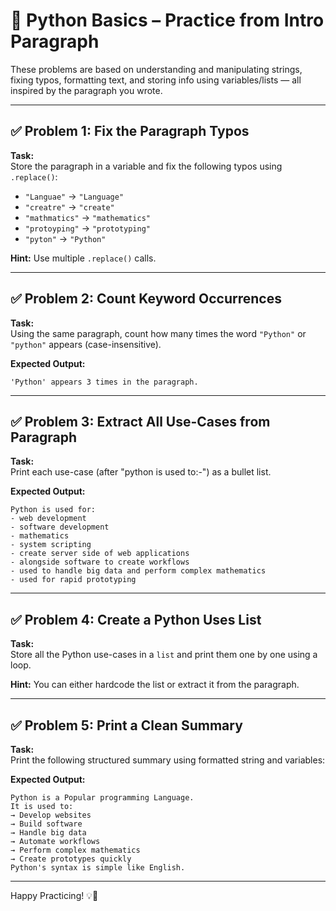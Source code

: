 # 📘 Python Basics – Practice from Intro Paragraph

These problems are based on understanding and manipulating strings, fixing typos, formatting text, and storing info using variables/lists — all inspired by the paragraph you wrote.

---

## ✅ Problem 1: Fix the Paragraph Typos

**Task:**  
Store the paragraph in a variable and fix the following typos using `.replace()`:

- `"Languae"` → `"Language"`
- `"creatre"` → `"create"`
- `"mathmatics"` → `"mathematics"`
- `"protoyping"` → `"prototyping"`
- `"pyton"` → `"Python"`

**Hint:** Use multiple `.replace()` calls.

---

## ✅ Problem 2: Count Keyword Occurrences

**Task:**  
Using the same paragraph, count how many times the word `"Python"` or `"python"` appears (case-insensitive).

**Expected Output:**
```
'Python' appears 3 times in the paragraph.
```

---

## ✅ Problem 3: Extract All Use-Cases from Paragraph

**Task:**  
Print each use-case (after "python is used to:-") as a bullet list.

**Expected Output:**
```
Python is used for:
- web development
- software development
- mathematics
- system scripting
- create server side of web applications
- alongside software to create workflows
- used to handle big data and perform complex mathematics
- used for rapid prototyping
```

---

## ✅ Problem 4: Create a Python Uses List

**Task:**  
Store all the Python use-cases in a `list` and print them one by one using a loop.

**Hint:** You can either hardcode the list or extract it from the paragraph.

---

## ✅ Problem 5: Print a Clean Summary

**Task:**  
Print the following structured summary using formatted string and variables:

**Expected Output:**
```
Python is a Popular programming Language.
It is used to:
→ Develop websites
→ Build software
→ Handle big data
→ Automate workflows
→ Perform complex mathematics
→ Create prototypes quickly
Python's syntax is simple like English.
```

---

Happy Practicing! 💡🧠
